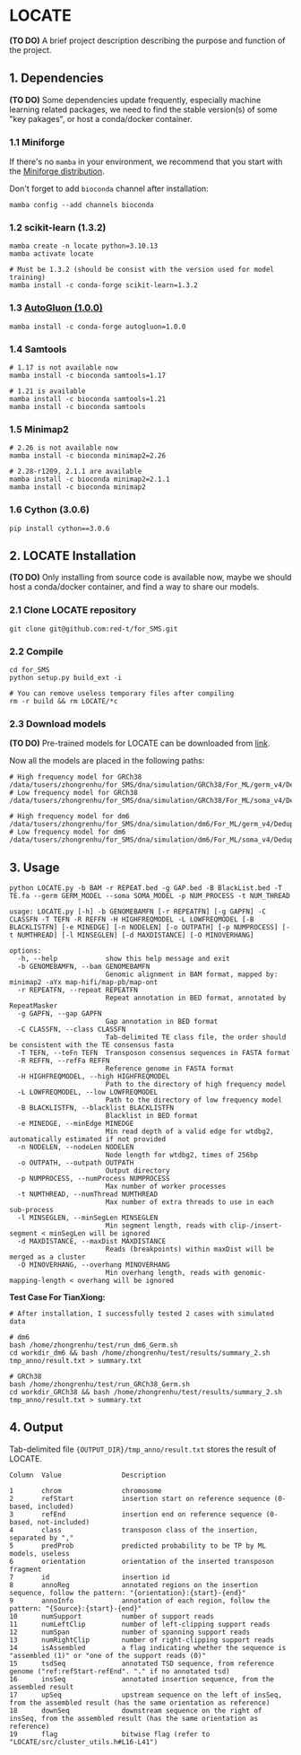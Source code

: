 # LOCATE

**(TO DO)** A brief project description describing the purpose and function of the project.

## 1. Dependencies

**(TO DO)** Some dependencies update frequently, especially machine learning related packages, we need to find the stable version(s) of some "key pakages", or host a conda/docker container.

### 1.1 Miniforge

If there's no `mamba` in your environment, we recommend that you start with the [Miniforge distribution](https://github.com/conda-forge/miniforge).

Don't forget to add `bioconda` channel after installation:

```shell
mamba config --add channels bioconda
```

### 1.2 scikit-learn (1.3.2)

```shell
mamba create -n locate python=3.10.13
mamba activate locate

# Must be 1.3.2 (should be consist with the version used for model training)
mamba install -c conda-forge scikit-learn=1.3.2
```

### 1.3 [AutoGluon (1.0.0)](https://auto.gluon.ai/stable/install.html)

```shell
mamba install -c conda-forge autogluon=1.0.0
```

### 1.4 Samtools

```shell
# 1.17 is not available now
mamba install -c bioconda samtools=1.17

# 1.21 is available
mamba install -c bioconda samtools=1.21
mamba install -c bioconda samtools
```

### 1.5 Minimap2

```shell
# 2.26 is not available now
mamba install -c bioconda minimap2=2.26

# 2.28-r1209, 2.1.1 are available
mamba install -c bioconda minimap2=2.1.1
mamba install -c bioconda minimap2
```

### 1.6 Cython (3.0.6)

```shell
pip install cython==3.0.6
```

## 2. LOCATE Installation

**(TO DO)** Only installing from source code is available now, maybe we should host a conda/docker container, and find a way to share our models.

### 2.1 Clone LOCATE repository

```shell
git clone git@github.com:red-t/for_SMS.git
```

### 2.2 Compile

```shell
cd for_SMS
python setup.py build_ext -i

# You can remove useless temporary files after compiling
rm -r build && rm LOCATE/*c
```

### 2.3 Download models

**(TO DO)** Pre-trained models for LOCATE can be downloaded from [link]().

Now all the models are placed in the following paths:

```shell
# High frequency model for GRCh38
/data/tusers/zhongrenhu/for_SMS/dna/simulation/GRCh38/For_ML/germ_v4/Dedup/GRCh38_G_1V1
# Low frequency model for GRCh38
/data/tusers/zhongrenhu/for_SMS/dna/simulation/GRCh38/For_ML/soma_v4/Dedup/GRCh38_S_1V30

# High frequency model for dm6
/data/tusers/zhongrenhu/for_SMS/dna/simulation/dm6/For_ML/germ_v4/Dedup/dm6_G_1V1
# Low frequency model for dm6
/data/tusers/zhongrenhu/for_SMS/dna/simulation/dm6/For_ML/soma_v4/Dedup/dm6_S_1V30
```

## 3. Usage

```shell
python LOCATE.py -b BAM -r REPEAT.bed -g GAP.bed -B BlackList.bed -T TE.fa --germ GERM_MODEL --soma SOMA_MODEL -p NUM_PROCESS -t NUM_THREAD

usage: LOCATE.py [-h] -b GENOMEBAMFN [-r REPEATFN] [-g GAPFN] -C CLASSFN -T TEFN -R REFFN -H HIGHFREQMODEL -L LOWFREQMODEL [-B BLACKLISTFN] [-e MINEDGE] [-n NODELEN] [-o OUTPATH] [-p NUMPROCESS] [-t NUMTHREAD] [-l MINSEGLEN] [-d MAXDISTANCE] [-O MINOVERHANG]

options:
  -h, --help            show this help message and exit
  -b GENOMEBAMFN, --bam GENOMEBAMFN
                        Genomic alignment in BAM format, mapped by: minimap2 -aYx map-hifi/map-pb/map-ont
  -r REPEATFN, --repeat REPEATFN
                        Repeat annotation in BED format, annotated by RepeatMasker
  -g GAPFN, --gap GAPFN
                        Gap annotation in BED format
  -C CLASSFN, --class CLASSFN
                        Tab-delimited TE class file, the order should be consistent with the TE consensus fasta
  -T TEFN, --teFn TEFN  Transposon consensus sequences in FASTA format
  -R REFFN, --refFa REFFN
                        Reference genome in FASTA format
  -H HIGHFREQMODEL, --high HIGHFREQMODEL
                        Path to the directory of high frequency model
  -L LOWFREQMODEL, --low LOWFREQMODEL
                        Path to the directory of low frequency model
  -B BLACKLISTFN, --blacklist BLACKLISTFN
                        Blacklist in BED format
  -e MINEDGE, --minEdge MINEDGE
                        Min read depth of a valid edge for wtdbg2, automatically estimated if not provided
  -n NODELEN, --nodeLen NODELEN
                        Node length for wtdbg2, times of 256bp
  -o OUTPATH, --outpath OUTPATH
                        Output directory
  -p NUMPROCESS, --numProcess NUMPROCESS
                        Max number of worker processes
  -t NUMTHREAD, --numThread NUMTHREAD
                        Max number of extra threads to use in each sub-process
  -l MINSEGLEN, --minSegLen MINSEGLEN
                        Min segment length, reads with clip-/insert-segment < minSegLen will be ignored
  -d MAXDISTANCE, --maxDist MAXDISTANCE
                        Reads (breakpoints) within maxDist will be merged as a cluster
  -O MINOVERHANG, --overhang MINOVERHANG
                        Min overhang length, reads with genomic-mapping-length < overhang will be ignored
```


**Test Case For TianXiong:**

```shell
# After installation, I successfully tested 2 cases with simulated data

# dm6
bash /home/zhongrenhu/test/run_dm6_Germ.sh
cd workdir_dm6 && bash /home/zhongrenhu/test/results/summary_2.sh tmp_anno/result.txt > summary.txt

# GRCh38
bash /home/zhongrenhu/test/run_GRCh38_Germ.sh
cd workdir_GRCh38 && bash /home/zhongrenhu/test/results/summary_2.sh tmp_anno/result.txt > summary.txt
```

## 4. Output

Tab-delimited file `{OUTPUT_DIR}/tmp_anno/result.txt` stores the result of LOCATE.

```shell
Column  Value               Description

1       chrom               chromosome
2       refStart            insertion start on reference sequence (0-based, included)
3       refEnd              insertion end on reference sequence (0-based, not-included)
4       class               transposon class of the insertion, separated by ","
5       predProb            predicted probability to be TP by ML models, useless
6       orientation         orientation of the inserted transposon fragment
7       id                  insertion id
8       annoReg             annotated regions on the insertion sequence, follow the pattern: "{orientation}:{start}-{end}"
9       annoInfo            annotation of each region, follow the pattern: "{Source}:{start}-{end}"
10      numSupport          number of support reads
11      numLeftClip         number of left-clipping support reads
12      numSpan             number of spanning support reads
13      numRightClip        number of right-clipping support reads
14      isAssembled         a flag indicating whether the sequence is "assembled (1)" or "one of the support reads (0)"
15      tsdSeq              annotated TSD sequence, from reference genome ("ref:refStart-refEnd". "." if no annotated tsd)
16      insSeq              annotated insertion sequence, from the assembled result
17      upSeq               upstream sequence on the left of insSeq, from the assembled result (has the same orientation as reference)
18      downSeq             downstream sequence on the right of insSeq, from the assembled result (has the same orientation as reference)
19      flag                bitwise flag (refer to "LOCATE/src/cluster_utils.h#L16-L41")
```
